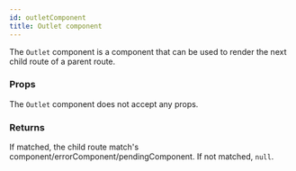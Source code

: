 ```yaml
---
id: outletComponent
title: Outlet component
---
```


The `Outlet` component is a component that can be used to render the next child route of a parent route.

### Props

The `Outlet` component does not accept any props.

### Returns

If matched, the child route match's component/errorComponent/pendingComponent. If not matched, `null`.
